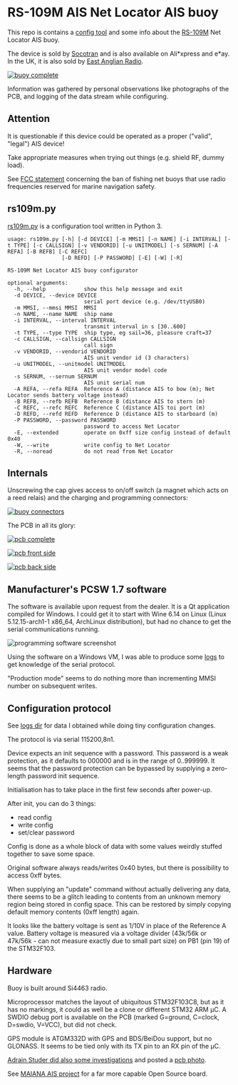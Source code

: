 # RS-109M AIS Net Locator AIS buoy

This repo is contains a [config tool](rs109m.py) and some info about the [RS-109M](https://opcenter.de/pub/Boot/RS_109M_manual.pdf) Net Locator AIS buoy.

The device is sold by [Socotran](http://web.archive.org/web/20210806132018/https://socotran.com/products/fishing-net-tracker-locator-gps-marine-ais-netsonde-net-sonde-for-boating-rs-109m) and is also available on Ali\*xpress and e\*ay. In the UK, it is also sold by [East Anglian Radio](http://web.archive.org/web/20210806152420/https://www.eastanglianradio.com/rs-109-ais.html).

[![buoy complete](images/buoy_800px.jpg)](images/buoy.jpg)

Information was gathered by personal observations like photographs of the PCB, and logging of the data stream while configuring.

## Attention

It is questionable if this device could be operated as a proper ("valid", "legal") AIS device!

Take appropriate measures when trying out things (e.g. shield RF, dummy load).

See [FCC statement](http://web.archive.org/web/20210806152632/https://docs.fcc.gov/public/attachments/DA-18-1211A1_Rcd.pdf) concerning the ban of fishing net buoys that use radio frequencies reserved for marine navigation safety.

## rs109m.py

[rs109m.py](rs109m.py) is a configuration tool written in Python 3.


```
usage: rs109m.py [-h] [-d DEVICE] [-m MMSI] [-n NAME] [-i INTERVAL] [-t TYPE] [-c CALLSIGN] [-v VENDORID] [-u UNITMODEL] [-s SERNUM] [-A REFA] [-B REFB] [-C REFC]
                 [-D REFD] [-P PASSWORD] [-E] [-W] [-R]

RS-109M Net Locator AIS buoy configurator

optional arguments:
  -h, --help            show this help message and exit
  -d DEVICE, --device DEVICE
                        serial port device (e.g. /dev/ttyUSB0)
  -m MMSI, --mmsi MMSI  MMSI
  -n NAME, --name NAME  ship name
  -i INTERVAL, --interval INTERVAL
                        transmit interval in s [30..600]
  -t TYPE, --type TYPE  ship type, eg sail=36, pleasure craft=37
  -c CALLSIGN, --callsign CALLSIGN
                        call sign
  -v VENDORID, --vendorid VENDORID
                        AIS unit vendor id (3 characters)
  -u UNITMODEL, --unitmodel UNITMODEL
                        AIS unit vendor model code
  -s SERNUM, --sernum SERNUM
                        AIS unit serial num
  -A REFA, --refa REFA  Reference A (distance AIS to bow (m); Net Locator sends battery voltage instead)
  -B REFB, --refb REFB  Reference B (distance AIS to stern (m)
  -C REFC, --refc REFC  Reference C (distance AIS toi port (m)
  -D REFD, --refd REFD  Reference D (distance AIS to starboard (m)
  -P PASSWORD, --password PASSWORD
                        password to access Net Locator
  -E, --extended        operate on 0xff size config instead of default 0x40
  -W, --write           write config to Net Locator
  -R, --noread          do not read from Net Locator

```
## Internals

Unscrewing the cap gives access to on/off switch (a magnet which acts on a reed relais) and the charging and programming connectors:

[![buoy connectors](images/buoy_connectors_800px.jpg)](images/buoy_connectors.jpg)

The PCB in all its glory:

[![pcb complete](images/pcb_complete_800px.jpg)](images/pcb_complete.jpg)

[![pcb front side](images/pcb_front_800px.jpg)](images/pcb_front.jpg)

[![pcb back side](images/pcb_back_800px.jpg)](images/pcb_back.jpg)


## Manufacturer's PCSW 1.7 software

The software is available upon request from the dealer.
It is a Qt application compiled for Windows. I could get it to start with Wine 6.14 on Linux (Linux 5.12.15-arch1-1 x86_64, ArchLinux distribution), but had no chance to get the serial communications running.

![programming software screenshot](images/pcsw17_screenshot_en.png)

Using the software on a Windows VM, I was able to produce some [logs](logs/) to get knowledge of the serial protocol.

"Production mode" seems to do nothing more than incrementing MMSI number on subsequent writes.

## Configuration protocol

See [logs dir](logs/) for data I obtained while doing tiny configuration changes.

The protocol is via serial 115200,8n1.

Device expects an init sequence with a password. This password is a weak protection, as it defaults to 000000 and is in the range of 0..999999.
It seems that the password protection can be bypassed by supplying a zero-length password init sequence.

Initialisation has to take place in the first few seconds after power-up.

After init, you can do 3 things:
 * read config
 * write config
 * set/clear password

Config is done as a whole block of data with some values weirdly stuffed together to save some space.

Original software always reads/writes 0x40 bytes, but there is possibility to access 0xff bytes.

When supplying an "update" command without actually delivering any data, there seems to be a glitch leading to contents from an unknown memory region being stored in config space.
This can be restored by simply copying default memory contents (0xff length) again.

It looks like the battery voltage is sent as 1/10V in place of the Reference A value.
Battery voltage is measured via a voltage divider (43k/56k or 47k/56k - can not measure exactly due to small part size) on PB1 (pin 19) of the STM32F103.

## Hardware

Buoy is built around Si4463 radio.

Microprocessor matches the layout of ubiquitous STM32F103C8, but as it has no markings, it could as well be a clone or different STM32 ARM µC.
A SWDIO debug port is available on the PCB (marked G=ground, C=clock, D=swdio, V=VCC), but did not check.

GPS module is ATGM332D with GPS and BDS/BeiDou support, but no GLONASS. It seems to be tied only with its TX pin to an RX pin of the µC.

[Adrain Studer did also some investigations](https://mobile.twitter.com/AdiStuder/status/1380290819056304130) and posted a [pcb photo](http://web.archive.org/web/20210809180746/https://pbs.twimg.com/media/Ex3FZafUcAIMJLL?format=jpg&name=4096x4096).

See [MAIANA AIS project](https://github.com/peterantypas/maiana) for a far more capable Open Source board.
